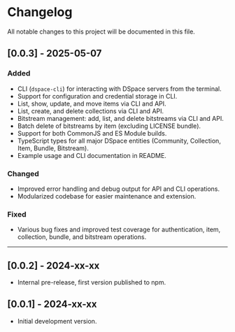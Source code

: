 # Changelog

All notable changes to this project will be documented in this file.

## [0.0.3] - 2025-05-07
### Added
- CLI (`dspace-cli`) for interacting with DSpace servers from the terminal.
- Support for configuration and credential storage in CLI.
- List, show, update, and move items via CLI and API.
- List, create, and delete collections via CLI and API.
- Bitstream management: add, list, and delete bitstreams via CLI and API.
- Batch delete of bitstreams by item (excluding LICENSE bundle).
- Support for both CommonJS and ES Module builds.
- TypeScript types for all major DSpace entities (Community, Collection, Item, Bundle, Bitstream).
- Example usage and CLI documentation in README.

### Changed
- Improved error handling and debug output for API and CLI operations.
- Modularized codebase for easier maintenance and extension.

### Fixed
- Various bug fixes and improved test coverage for authentication, item, collection, bundle, and bitstream operations.

---

## [0.0.2] - 2024-xx-xx
- Internal pre-release, first version published to npm.

## [0.0.1] - 2024-xx-xx
- Initial development version.
